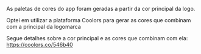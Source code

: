 As paletas de cores do app foram geradas a partir da cor principal da logo.

Optei em utilizar a plataforma Coolors para gerar as cores que combinam com a principal da logomarca

Segue detalhes sobre a cor principal e as cores que combinam com ela:
https://coolors.co/546b40
